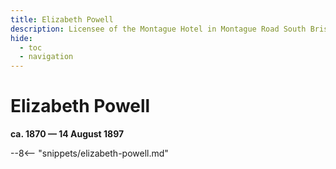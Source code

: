 ```yaml
---
title: Elizabeth Powell
description: Licensee of the Montague Hotel in Montague Road South Brisbane in 1897
hide:
  - toc
  - navigation 
---
```


# Elizabeth Powell

**ca. 1870 — 14 August 1897**

--8<-- "snippets/elizabeth-powell.md"
